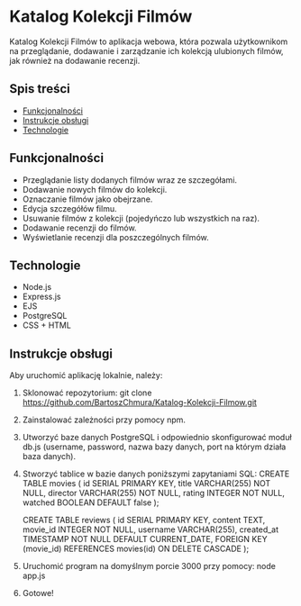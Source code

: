 # Katalog Kolekcji Filmów

Katalog Kolekcji Filmów to aplikacja webowa, która pozwala użytkownikom na przeglądanie, dodawanie i zarządzanie ich kolekcją ulubionych filmów, jak również na dodawanie recenzji.

## Spis treści

- [Funkcjonalności](#funkcjonalności)
- [Instrukcje obsługi](#instrukcje-obslugi)
- [Technologie](#technologie)

## Funkcjonalności

- Przeglądanie listy dodanych filmów wraz ze szczegółami.
- Dodawanie nowych filmów do kolekcji.
- Oznaczanie filmów jako obejrzane.
- Edycja szczegółów filmu.
- Usuwanie filmów z kolekcji (pojedyńczo lub wszystkich na raz).
- Dodawanie recenzji do filmów.
- Wyświetlanie recenzji dla poszczególnych filmów.

## Technologie

- Node.js
- Express.js
- EJS
- PostgreSQL
- CSS + HTML


## Instrukcje obsługi

Aby uruchomić aplikację lokalnie, należy:

1. Sklonować repozytorium: git clone https://github.com/BartoszChmura/Katalog-Kolekcji-Filmow.git
2. Zainstalować zależności przy pomocy npm.
3. Utworzyć baze danych PostgreSQL i odpowiednio skonfigurować moduł db.js (username, password, nazwa bazy danych, port na którym działa baza danych).
4. Stworzyć tablice w bazie danych poniższymi zapytaniami SQL:
    CREATE TABLE movies (
        id SERIAL PRIMARY KEY,
        title VARCHAR(255) NOT NULL,
        director VARCHAR(255) NOT NULL,
        rating INTEGER NOT NULL,
        watched BOOLEAN DEFAULT false
    );

    CREATE TABLE reviews (
        id SERIAL PRIMARY KEY,
        content TEXT,
        movie_id INTEGER NOT NULL,
        username VARCHAR(255),
        created_at TIMESTAMP NOT NULL DEFAULT CURRENT_DATE,
        FOREIGN KEY (movie_id) REFERENCES movies(id) ON DELETE CASCADE
    );
5. Uruchomić program na domyślnym porcie 3000 przy pomocy: node app.js
6. Gotowe!   

